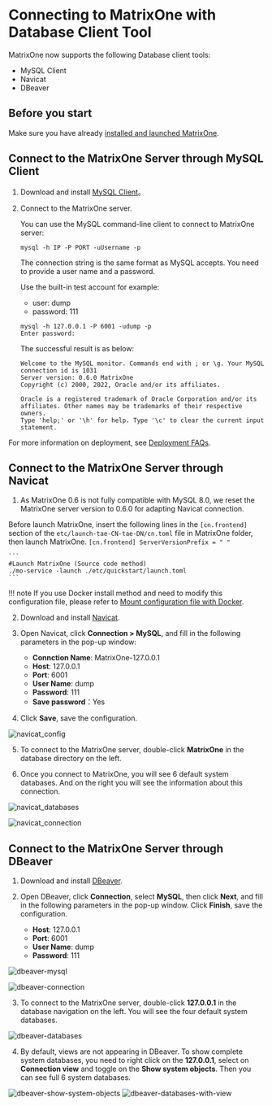 # Connecting to MatrixOne with Database Client Tool

MatrixOne now supports the following Database client tools:

- MySQL Client
- Navicat
- DBeaver

## Before you start

Make sure you have already [installed and launched MatrixOne](../../Get-Started/install-standalone-matrixone.md).

## Connect to the MatrixOne Server through MySQL Client

1. Download and install [MySQL Client](https://dev.mysql.com/downloads/installer/)。

2. Connect to the MatrixOne server.

    You can use the MySQL command-line client to connect to MatrixOne server:

    ```
    mysql -h IP -P PORT -uUsername -p
    ```

    The connection string is the same format as MySQL accepts. You need to provide a user name and a password.

    Use the built-in test account for example:

    - user: dump
    - password: 111

    ```
    mysql -h 127.0.0.1 -P 6001 -udump -p
    Enter password:
    ```

    The successful result is as below:

    ```
    Welcome to the MySQL monitor. Commands end with ; or \g. Your MySQL connection id is 1031
    Server version: 0.6.0 MatrixOne
    Copyright (c) 2000, 2022, Oracle and/or its affiliates.

    Oracle is a registered trademark of Oracle Corporation and/or its affiliates. Other names may be trademarks of their respective owners.
    Type 'help;' or '\h' for help. Type '\c' to clear the current input statement.
    ```

For more information on deployment, see [Deployment FAQs](../../FAQs/deployment-faqs.md).

## Connect to the MatrixOne Server through Navicat

1. As MatrixOne 0.6 is not fully compatible with MySQL 8.0, we reset the MatrixOne server version to 0.6.0 for adapting Navicat connection.

Before launch MatrixOne, insert the following lines in the `[cn.frontend]` section of the `etc/launch-tae-CN-tae-DN/cn.toml` file in MatrixOne folder, then launch MatrixOne. 
    ```
    [cn.frontend]
    ServerVersionPrefix = " "
    ```

    ```
    #Launch MatrixOne (Source code method)
    ./mo-service -launch ./etc/quickstart/launch.toml
    ```

!!! note
    If you use Docker install method and need to modify this configuration file, please refer to [Mount configuration file with Docker](../../Maintain/mount-data-by-docker.md).


2. Download and install [Navicat](https://www.navicat.com/en/products).

3. Open Navicat, click **Connection > MySQL**, and fill in the following parameters in the pop-up window:

    - **Connction Name**: MatrixOne-127.0.0.1
    - **Host**: 127.0.0.1
    - **Port**: 6001
    - **User Name**: dump
    - **Password**: 111
    - **Save password**：Yes

4. Click **Save**, save the configuration.

![navicat_config](https://github.com/matrixorigin/artwork/blob/main/docs/develop/navicat-config.png?raw=true)

5. To connect to the MatrixOne server, double-click **MatrixOne** in the database directory on the left. 


6. Once you connect to MatrixOne, you will see 6 default system databases. And on the right you will see the information about this connection.

![navicat_databases](https://github.com/matrixorigin/artwork/blob/main/docs/develop/navicat-databases.png?raw=true)

![navicat_connection](https://github.com/matrixorigin/artwork/blob/main/docs/develop/navicat-connection.png?raw=true)

## Connect to the MatrixOne Server through DBeaver

1. Download and install [DBeaver](https://dbeaver.io/download/).

2. Open DBeaver, click **Connection**, select **MySQL**, then click **Next**, and fill in the following parameters in the pop-up window. Click **Finish**, save the configuration.


    - **Host**: 127.0.0.1
    - **Port**: 6001
    - **User Name**: dump
    - **Password**: 111

![dbeaver-mysql](https://github.com/matrixorigin/artwork/blob/main/docs/develop/dbeaver-mysql.png?raw=true)

![dbeaver-connection](https://github.com/matrixorigin/artwork/blob/main/docs/develop/dbeaver-connection.png?raw=true)



3. To connect to the MatrixOne server, double-click **127.0.0.1** in the database navigation on the left. You will see the four default system databases. 

![dbeaver-databases](https://github.com/matrixorigin/artwork/blob/main/docs/develop/dbeaver-databases.png?raw=true)

4. By default, views are not appearing in DBeaver. To show complete system databases, you need to right click on the **127.0.0.1**, select on **Connection view** and toggle on the **Show system objects**. Then you can see full 6 system databases.

![dbeaver-show-system-objects](https://github.com/matrixorigin/artwork/blob/main/docs/develop/show-system-objects.png?raw=true)
![dbeaver-databases-with-view](https://github.com/matrixorigin/artwork/blob/main/docs/develop/dbeaver-databases-with-view.png?raw=true)

